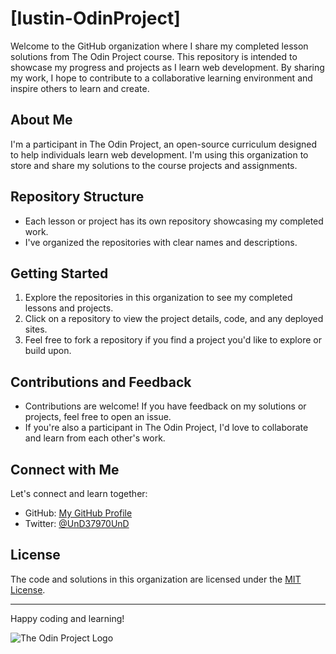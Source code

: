# [Iustin-OdinProject]

Welcome to the GitHub organization where I share my completed lesson solutions from The Odin Project course. This repository is intended to showcase my progress and projects as I learn web development. By sharing my work, I hope to contribute to a collaborative learning environment and inspire others to learn and create.

## About Me

I'm a participant in The Odin Project, an open-source curriculum designed to help individuals learn web development. I'm using this organization to store and share my solutions to the course projects and assignments.

## Repository Structure

- Each lesson or project has its own repository showcasing my completed work.
- I've organized the repositories with clear names and descriptions.

## Getting Started

1. Explore the repositories in this organization to see my completed lessons and projects.
2. Click on a repository to view the project details, code, and any deployed sites.
3. Feel free to fork a repository if you find a project you'd like to explore or build upon.

## Contributions and Feedback

- Contributions are welcome! If you have feedback on my solutions or projects, feel free to open an issue.
- If you're also a participant in The Odin Project, I'd love to collaborate and learn from each other's work.

## Connect with Me

Let's connect and learn together:

- GitHub: [My GitHub Profile](https://github.com/UnD37970UnD)
- Twitter: [@UnD37970UnD](https://twitter.com/UnD37970UnD)

## License

The code and solutions in this organization are licensed under the [MIT License](LICENSE).

---

Happy coding and learning!

![The Odin Project Logo](https://www.theodinproject.com/assets/odin-logo-7b78d26cc183678c69630d6f17e30e219313b8d31d370c457b53c933ed8a9431.svg)
